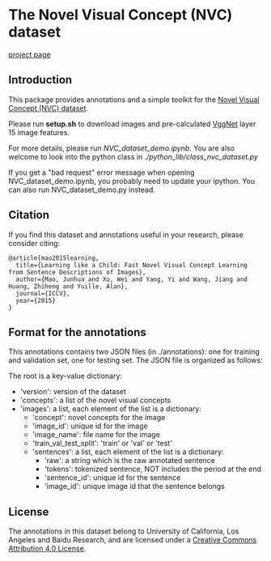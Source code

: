 # The Novel Visual Concept (NVC) dataset

[project page](http://www.stat.ucla.edu/~junhua.mao/projects/child_learning.html)

## Introduction

This package provides annotations and a simple toolkit for the [Novel Visual Concept (NVC) dataset](http://www.stat.ucla.edu/~junhua.mao/projects/child_learning.html).

Please run **setup.sh** to download images and pre-calculated [VggNet](http://arxiv.org/abs/1409.1556) layer 15 image features.

For more details, please run *NVC_dataset_demo.ipynb*. You are also welcome to look into the python class in  *./python_lib/class_nvc_dataset.py*

If you get a "bad request" error message when opening NVC_dataset_demo.ipynb, you probably need to update your ipython. You can also run NVC_dataset_demo.py instead.

## Citation
If you find this dataset and annotations useful in your research, please consider citing:

    @article{mao2015learning,
      title={Learning like a Child: Fast Novel Visual Concept Learning from Sentence Descriptions of Images},
      author={Mao, Junhua and Xu, Wei and Yang, Yi and Wang, Jiang and Huang, Zhiheng and Yuille, Alan},
      journal={ICCV},
      year={2015}
    }

## Format for the annotations

This annotations contains two JSON files (in ./annotations): one for training and validation set, one for testing set.
The JSON file is organized as follows:

The root is a key-value dictionary:
- 'version': version of the dataset
- 'concepts': a list of the novel visual concepts
- 'images': a list, each element of the list is a dictionary:
  - 'concept': novel concepts for the image
  - 'image_id': unique id for the image
  - 'image_name': file name for the image
  - 'train_val_test_split': 'train' or 'val' or 'test'
  - 'sentences': a list, each element of the list is a dictionary:
    - 'raw': a string which is the raw annotated sentence
    - 'tokens': tokenized sentence, NOT includes the period at the end
    - 'sentence_id': unique id for the sentence
    - 'image_id': unique image id that the sentence belongs
    
## License

The annotations in this dataset belong to University of California, Los Angeles and Baidu Research, and are licensed under a [Creative Commons Attribution 4.0 License](https://creativecommons.org/licenses/by/4.0/legalcode).